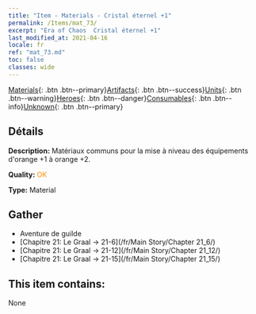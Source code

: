 ```yaml
---
title: "Item - Materials - Cristal éternel +1"
permalink: /Items/mat_73/
excerpt: "Era of Chaos  Cristal éternel +1"
last_modified_at: 2021-04-16
locale: fr
ref: "mat_73.md"
toc: false
classes: wide
---
```

 [Materials](/fr/Items/){: .btn .btn--primary}[Artifacts](/fr/Items/Artifacts/){: .btn .btn--success}[Units](/fr/Items/Units/){: .btn .btn--warning}[Heroes](/fr/Items/Heroes/){: .btn .btn--danger}[Consumables](/fr/Items/Consumables/){: .btn .btn--info}[Unknown](/fr/Items/Unknown/){: .btn .btn--primary}

## Détails
 **Description:** Matériaux communs pour la mise à niveau des équipements d'orange +1 à orange +2.

 **Quality:** <span style="color: #FF8C00">OK</span>

 **Type:** Material

## Gather

*    Aventure de guilde 
*    [Chapitre 21: Le Graal -> 21-6](/fr/Main Story/Chapter 21_6/) 
*    [Chapitre 21: Le Graal -> 21-12](/fr/Main Story/Chapter 21_12/) 
*    [Chapitre 21: Le Graal -> 21-15](/fr/Main Story/Chapter 21_15/) 

## This item contains:

  None

